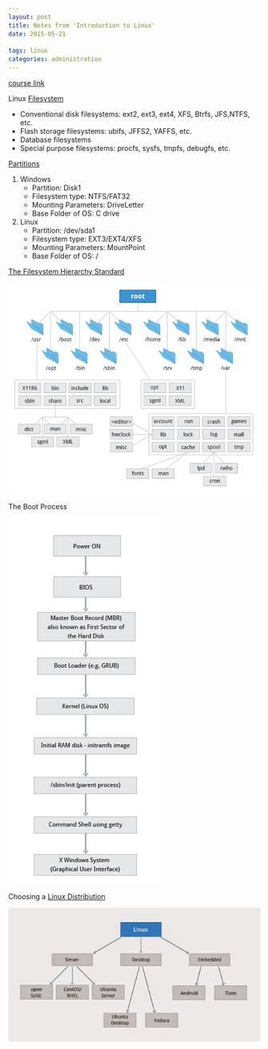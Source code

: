 ```yaml
---
layout: post
title: Notes from 'Introduction to Linux'
date: 2015-05-21

tags: linux
categories: administration
---
```

[course link](https://www.edx.org/course/introduction-linux-linuxfoundationx-lfs101x-0)

Linux [Filesystem](http://www.tldp.org/LDP/sag/html/filesystems.html)

* Conventional disk filesystems: ext2, ext3, ext4, XFS, Btrfs, JFS,NTFS, etc.
* Flash storage filesystems: ubifs, JFFS2, YAFFS, etc.
* Database filesystems
* Special purpose filesystems: procfs, sysfs, tmpfs, debugfs, etc.

[Partitions](https://en.wikipedia.org/wiki/Disk_partitioning)

1. Windows
    * Partition: Disk1
    * Filesystem type: NTFS/FAT32
    * Mounting Parameters: DriveLetter
    * Base Folder of OS: C drive
2. Linux
    * Partition: /dev/sda1
    * Filesystem type: EXT3/EXT4/XFS
    * Mounting Parameters: MountPoint
    * Base Folder of OS: /

[The Filesystem Hierarchy Standard](https://en.wikipedia.org/wiki/Filesystem_Hierarchy_Standard)

![File System](/assets/linux_foundation_filesystem.jpg)

The Boot Process

![Boot Process](/assets/linux_foundation_boot_process.jpg)

Choosing a [Linux Distribution](https://en.wikipedia.org/wiki/Linux_distribution)

![Choose](/assets/linux_foundation_choose.jpg)
